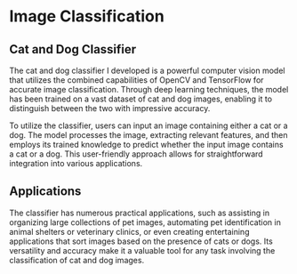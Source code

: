 # Image Classification
## Cat and Dog Classifier
The cat and dog classifier I developed is a powerful computer vision model that utilizes the combined capabilities of OpenCV and TensorFlow for accurate image classification. Through deep learning techniques, the model has been trained on a vast dataset of cat and dog images, enabling it to distinguish between the two with impressive accuracy.

To utilize the classifier, users can input an image containing either a cat or a dog. The model processes the image, extracting relevant features, and then employs its trained knowledge to predict whether the input image contains a cat or a dog. This user-friendly approach allows for straightforward integration into various applications.

## Applications
The classifier has numerous practical applications, such as assisting in organizing large collections of pet images, automating pet identification in animal shelters or veterinary clinics, or even creating entertaining applications that sort images based on the presence of cats or dogs. Its versatility and accuracy make it a valuable tool for any task involving the classification of cat and dog images.
